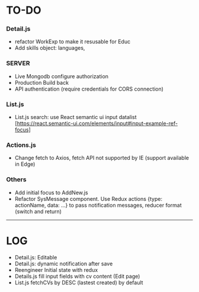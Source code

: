 TO-DO
======



### Detail.js
- refactor WorkExp to make it resusable for Educ
- Add skills object: languages, 

### SERVER

- Live Mongodb configure authorization
- Production Build back
- API authentication (require credentials for CORS connection)

### List.js

- List.js search: use React semantic ui input datalist [https://react.semantic-ui.com/elements/input#input-example-ref-focus]


### Actions.js

- Change fetch to Axios, fetch API not supported by IE (support available in Edge)

### Others

- Add initial focus to AddNew.js 
- Refactor SysMessage component. Use Redux actions {type: actionName, data: ...} to pass notification messages, reducer format (switch and return)

***

LOG
======
- Detail.js: Editable
- Detail.js: dynamic notification after save
- Reengineer Initial state with redux
- Details.js fill input fields with cv content (Edit page)
- List.js fetchCVs by DESC (lastest created) by default